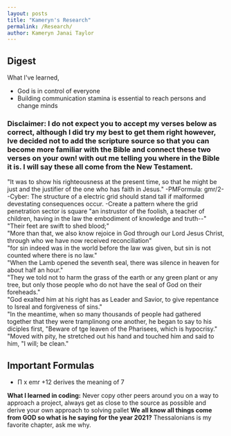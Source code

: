 ```yaml
---
layout: posts
title: "Kameryn's Research"
permalink: /Research/
author: Kameryn Janai Taylor
---
```


## Digest

What I've learned,
- God is in control of everyone
- Building communication stamina is essential to reach persons and change minds

### Disclaimer: I do not expect you to accept my verses below as correct, although I did try my best to get them right however, Ive decided not to add the scripture source so that you can become more familiar with the Bible and connect these two verses on your own! with out me telling you where in the Bible it is. I will say these all come from the New Testament.

"It was to show his righteousness at the present time, so that he might be just and the justifier of the one who has faith in Jesus."
-PMFormula: gmr/2-
-Cyber: The structure of a electric grid should stand tall if malformed devestating consequences occur.
  -Create a pattern where the grid penetration sector is square
"an instrustor of the foolish, a teacher of children, having in the law the embodiment of knowledge and truth--"  
"Their feet are swift to shed blood;"  
"More than that, we also know rejoice in God through our Lord Jesus Christ, through who we have now received reconciliation"  
"for sin indeed was in the world before the law was given, but sin is not counted where there is no law."  
"When the Lamb opened the seventh seal, there was silence in heaven for about half an hour."  
"They we told not to harm the grass of the earth or any green plant or any tree, but only those people who do not have the seal of God on their foreheads."  
"God exalted him at his right has as Leader and Savior, to give repentance to Isreal and forgiveness of sins."  
"In the meantime, when so many thousands of people had gathered together that they were tramplinong one another, he began to say to his diciples first, "Beware of tge leaven of the Pharisees, which is hypocrisy."  
"Moved with pity, he stretched out his hand and touched him and said to him, "I will; be clean."

 
## Important Formulas
- Π x emr +12 derives the meaning of 7  

  
**What I learned in coding:** Never copy other peers around you on a way to approach a project, always get as close to the source as possible and derive your own approach to solving pallet 
**We all know all things come from GOD so what is he saying for the year 2021?** Thessalonians is my favorite chapter, ask me why. 

